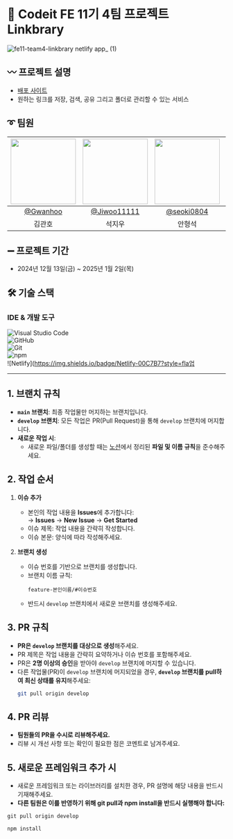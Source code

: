 # 🔗 Codeit FE 11기 4팀 프로젝트 Linkbrary
![fe11-team4-linkbrary netlify app_ (1)](https://github.com/user-attachments/assets/c282acac-5ebb-44cd-b78b-4db5697bdd38)

## 〰️ 프로젝트 설명
- [배포 사이트](https://fe11-team4-linkbrary.netlify.app/)   
- 원하는 링크를 저장, 검색, 공유 그리고 폴더로 관리할 수 있는 서비스

## ➰ 팀원 
|<img src="https://avatars.githubusercontent.com/u/102569927?v=4" width="150" height="150"/>|<img src="https://avatars.githubusercontent.com/u/166499738?v=4" width="150" height="150"/>|<img src="https://avatars.githubusercontent.com/u/179099690?v=4" width="150" height="150"/>|<img src="https://avatars.githubusercontent.com/u/168901672?v=4" width="150" height="150"/>|
|:-:|:-:|:-:|:-:|
|[@Gwanhoo](https://github.com/Gwanhoo)|[@Jiwoo11111](https://github.com/Jiwoo11111)|[@seoki0804](https://github.com/seoki0804)|[@Sookyeong02](https://github.com/Sookyeong02)|
| 김관호| 석지우| 안형석| 장수경 |




## ➖ 프로젝트 기간
- 2024년 12월 13일(금) ~ 2025년 1월 2일(목)

## 🛠 기술  스택
### IDE & 개발 도구
![Visual Studio Code](https://img.shields.io/badge/Visual%20Studio%20Code-007ACC?style=flat-square&logo=Visual%20Studio%20Code&logoColor=white)  
![GitHub](https://img.shields.io/badge/GitHub-181717?style=flat-square&logo=GitHub&logoColor=white)  
![Git](https://img.shields.io/badge/Git-F05032?style=flat-square&logo=git&logoColor=white)  
![npm](https://img.shields.io/badge/npm-CB3837?style=flat-square&logo=npm&logoColor=white)  
![Netlify](https://img.shields.io/badge/Netlify-00C7B7?style=fla업</b></summary>

---

## **1. 브랜치 규칙**
- **`main` 브랜치**: 최종 작업물만 머지하는 브랜치입니다.
- **`develop` 브랜치**: 모든 작업은 PR(Pull Request)을 통해 `develop` 브랜치에 머지합니다.
- **새로운 작업 시**:
  - 새로운 파일/폴더를 생성할 때는 [노션](https://www.notion.so/part-3-4-159802dbf0358052992ac8cfa431cdf8)에서 정리된 **파일 및 이름 규칙**을 준수해주세요.


## **2. 작업 순서**
1. **이슈 추가**
   - 본인의 작업 내용을 **Issues**에 추가합니다:  
     → **Issues** → **New Issue** → **Get Started**
   - 이슈 제목: 작업 내용을 간략히 작성합니다.
   - 이슈 본문: 양식에 따라 작성해주세요.

2. **브랜치 생성**
   - 이슈 번호를 기반으로 브랜치를 생성합니다.  
   - 브랜치 이름 규칙:  
     ```
     feature-본인이름/#이슈번호
     ```
   - 반드시 `develop` 브랜치에서 새로운 브랜치를 생성해주세요.
  

## **3. PR 규칙**
- **PR은 `develop` 브랜치를 대상으로 생성**해주세요.
- PR 제목은 작업 내용을 간략히 요약하거나 이슈 번호를 포함해주세요.
- PR은 **2명 이상의 승인**을 받아야 `develop` 브랜치에 머지할 수 있습니다.
- 다른 작업물(PR)이 `develop` 브랜치에 머지되었을 경우, **`develop` 브랜치를 pull하여 최신 상태를 유지**해주세요:
  ```bash
  git pull origin develop

## **4. PR 리뷰**
* **팀원들의 PR을 수시로 리뷰해주세요.**  
* 리뷰 시 개선 사항 또는 확인이 필요한 점은 코멘트로 남겨주세요.
  
## **5. 새로운 프레임워크 추가 시**
* 새로운 프레임워크 또는 라이브러리를 설치한 경우, PR 설명에 해당 내용을 반드시 기재해주세요.  
* **다른 팀원은 이를 반영하기 위해 **git pull**과 **npm install**을 반드시 실행해야 합니다:**
```python
git pull origin develop
```
```python
npm install
```
